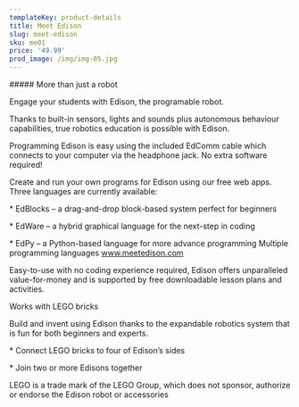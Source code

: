 ```yaml
---
templateKey: product-details
title: Meet Edison
slug: meet-edison
sku: me01
price: '49.99'
prod_image: /img/img-05.jpg
---
```

\##### More than just a robot

Engage your students with Edison, the programable robot.

Thanks to built-in sensors, lights and sounds plus autonomous behaviour capabilities, true robotics education is possible with Edison.

Programming Edison is easy using the included EdComm cable which connects to your computer via the headphone jack. No extra software required!

Create and run your own programs for Edison using our free web apps. Three languages are currently available:

\* EdBlocks – a drag-and-drop block-based system perfect for beginners

\* EdWare – a hybrid graphical language for the next-step in coding

\* EdPy – a Python-based language for more advance programming Multiple programming languages www.meetedison.com

Easy-to-use with no coding experience required, Edison offers unparalleled value-for-money and is supported by free downloadable lesson plans and activities.

Works with LEGO bricks

Build and invent using Edison thanks to the expandable robotics system that is fun for both beginners and experts.

\* Connect LEGO bricks to four of Edison’s sides

\* Join two or more Edisons together

LEGO is a trade mark of the LEGO Group, which does not sponsor, authorize or endorse the Edison robot or accessories
